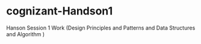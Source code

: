 # cognizant-Handson1
Hanson Session 1 Work  (Design Principles and Patterns and Data Structures and Algorithm ) 
